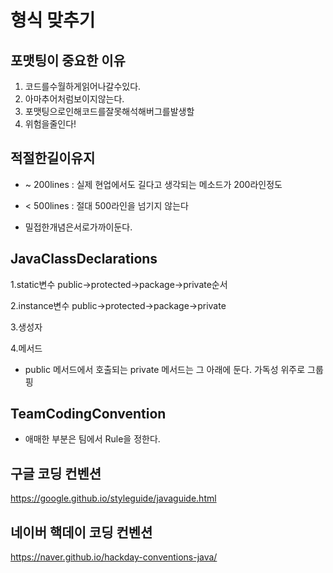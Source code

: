 
# 형식 맞추기

## 포맷팅이 중요한 이유

1. 코드를수월하게읽어나갈수있다.
2. 아마추어처럼보이지않는다.
3. 포맷팅으로인해코드를잘못해석해버그를발생할
4. 위험을줄인다!

## 적절한길이유지

+ ~ 200lines : 실제 현업에서도 길다고 생각되는 메소드가 200라인정도

+ < 500lines : 절대 500라인을 넘기지 않는다

+ 밀접한개념은서로가까이둔다.

## JavaClassDeclarations

1.static변수
  public->protected->package->private순서

2.instance변수
  public->protected->package->private

3.생성자

4.메서드
+ public 메서드에서 호출되는 private 메서드는 그 아래에 둔다. 가독성 위주로 그룹핑

## TeamCodingConvention

+ 애매한 부분은 팀에서 Rule을 정한다.

## 구글 코딩 컨벤션
https://google.github.io/styleguide/javaguide.html

## 네이버 핵데이 코딩 컨벤션
https://naver.github.io/hackday-conventions-java/

